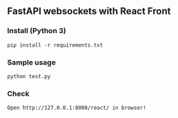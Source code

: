 ## FastAPI websockets with React Front

### Install (Python 3)
```
pip install -r requirements.txt
```

### Sample usage

```
python test.py
```

### Check
```
Open http://127.0.0.1:8000/react/ in browser!
```
